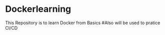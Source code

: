 # Dockerlearning
This Repository is to learn Docker from Basics
#Also will be used to pratice CI/CD
